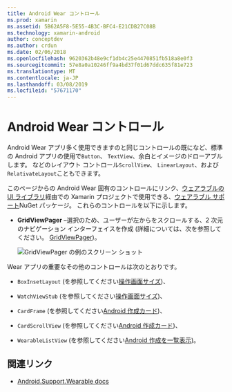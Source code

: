 ```yaml
---
title: Android Wear コントロール
ms.prod: xamarin
ms.assetid: 5B62A5F8-5E55-4B3C-BFC4-E21CDB27C08B
ms.technology: xamarin-android
author: conceptdev
ms.author: crdun
ms.date: 02/06/2018
ms.openlocfilehash: 9620362b48e9cf1db4c25e4470851fb518a8e0f3
ms.sourcegitcommit: 57e8a0a10246ff9a4bd37f01d67ddc635f81e723
ms.translationtype: MT
ms.contentlocale: ja-JP
ms.lasthandoff: 03/08/2019
ms.locfileid: "57671170"
---
```

# <a name="android-wear-controls"></a>Android Wear コントロール

Android Wear アプリ多く使用できますのと同じコントロールの既になど、標準の Android アプリの使用で`Button`、 `TextView`、余白とイメージのドローアブルします。 などのレイアウト コントロール`ScrollView`、 `LinearLayout`、および`RelativateLayout`こともできます。

このページからの Android Wear 固有のコントロールにリンク、[ウェアラブルの UI ライブラリ](https://developer.android.com/training/wearables/apps/layouts.html#UiLibrary)経由での Xamarin プロジェクトで使用できる、[ウェアラブル サポート](https://www.nuget.org/packages/Xamarin.Android.Wear/)NuGet パッケージ。 これらのコントロールを以下に示します。

-   **GridViewPager** &ndash;選択のため、ユーザーが左からをスクロールする、2 次元のナビゲーション インターフェイスを作成 (詳細については、次を参照してください。 [GridViewPager](~/android/wear/user-interface/controls/gridviewpager.md))。

    ![GridViewPager の例のスクリーン ショット](images/gridviewpager.png)

Wear アプリの重要なその他のコントロールは次のとおりです。

* `BoxInsetLayout` (を参照してください[操作画面サイズ](~/android/wear/screen-sizes.md))、

* `WatchViewStub` (を参照してください[操作画面サイズ](~/android/wear/screen-sizes.md))、

* `CardFrame` (を参照してください[Android 作成カード](https://developer.android.com/training/wearables/ui/cards.html))、

* `CardScrollView` (を参照してください[Android 作成カード](https://developer.android.com/training/wearables/ui/cards.html))、

* `WearableListView` (を参照してください[Android 作成を一覧表示](https://developer.android.com/training/wearables/ui/lists.html))。


## <a name="related-links"></a>関連リンク

- [Android.Support.Wearable docs](https://developer.android.com/reference/android/support/wearable/view/package-summary.html)
